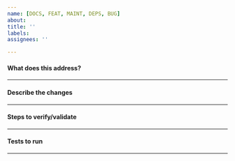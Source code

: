 ```yaml
---
name: [DOCS, FEAT, MAINT, DEPS, BUG]
about: 
title: ''
labels: 
assignees: ''

---
```


#### What does this address?

----

#### Describe the changes


----

#### Steps to verify/validate

----

#### Tests to run

----
